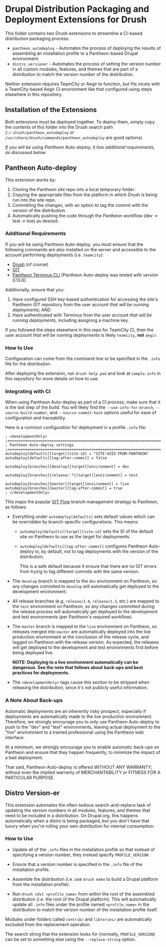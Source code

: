 # Drupal Distribution Packaging and Deployment Extensions for Drush
This folder contains two Drush extensions to streamline a CI-based distribution
packaging process:

- `pantheon_autodeploy` - Automates the process of deploying the results of
  assembling an installation profile to a Pantheon-based Drupal environment.
- `distro_versioner` - Automates the process of setting the version number in
  all custom modules, features, and themes that are part of a distribution to
  match the version number of the distribution.

Neither extension requires TeamCity or Aegir to function, but fits nicely with
a TeamCity-based Aegir CI environment like that configured using steps elsewhere
in this repository.

## Installation of the Extensions
Both extensions must be deployed together. To deploy them, simply copy the
contents of this folder into the Drush search path
(`~/.drush/pantheon_autodeploy` or
`/usr/share/drush/commands/pantheon_autodeploy` are good options).

_If you will be using Pantheon Auto-deploy, it has additional requirements, as
discussed below._

## Pantheon Auto-deploy
This extension works by:
1. Cloning the Pantheon site repo into a local temporary folder.
2. Copying the appropriate files from the platform in which Drush is being run
   into the site repo.
3. Committing the changes, with an option to tag the commit with the version of
   the distribution.
4. Automatically pushing the code through the Pantheon workflow
  (dev -> test -> live) as desired.

### Additional Requirements
If you will be using Pantheon Auto-deploy, you must ensure that the following
commands are also installed on the server and accessible to the account
performing deployments (i.e. `teamcity`):
- [Drush](http://www.drush.org/en/master/) (of course)
- [GIT](https://git-scm.com/)
- [Pantheon Terminus CLI](https://github.com/pantheon-systems/terminus)
   (Pantheon Auto-deploy was tested with version 0.13.6).

Additionally, ensure that you:
1. Have configured SSH key-based authentication for accessing the site's
   Pantheon GIT repository from the user account _that will be running
   deployments_; AND
2. Have authenticated with Terminus from the user account _that will be running
   deployments,_ including assigning a machine key.

If you followed the steps elsewhere in this repo for TeamCity CI, then
the user account _that will be running deployments_ is likely `teamcity`,
**not** `aegir`.

### How to Use
Configuration can come from the command-line or be specified in the `.info` file
for the distribution.

After deploying the extension, run `drush help pad` and look at `sample.info` in
this repository for more details on how to use.

### Integrating with CI
When using Pantheon Auto-deploy as part of a CI process, make sure that it is
the last step of the build. You will likely find the `--use-info-for-branch`,
`--source-build-number`, and `--source-commit-hash` options useful for ease
of configuration and traceability.

Here is a common configuration for deployment in a profile `.info` file:
```
; <developmentOnly>
;===============================================================================
; Pantheon Auto-deploy settings
;===============================================================================
autodeploy[defaults][target][site-id] = "SITE-UUID-FROM-PANTHEON"
autodeploy[defaults][tag-after-commit] = false

autodeploy[branches][develop][target][environment] = dev

autodeploy[branches][release/.*][target][environment] = test

autodeploy[branches][master][target][environment] = live
autodeploy[branches][master][tag-after-commit] = true
; </developmentOnly>
```

This maps the popular [GIT Flow](https://github.com/nvie/gitflow) branch
management strategy to Pantheon, as follows:
 - Everything under `autodeploy[defaults]` sets default values which can be
   overridden by branch-specific configurations. This means:
   - `autodeploy[defaults][target][site-id]` sets the ID of the default site
    on Pantheon to use as the target for deployments.

   - `autodeploy[defaults][tag-after-commit]` configures Pantheon Auto-deploy
     to, by default, not to tag deployments with the version of the
     distribution.

     This is a safe default because it ensure that there are no
     GIT errors from trying to tag different commits with the same version.

 - The `develop` branch is mapped to the `dev` environment on Pantheon, so
   any changes commited to `develop` will automatically get deployed to the
   development environment.

 - All release branches (e.g. `release/1.0`, `release/1.3`, etc.) are mapped
   to the `test` environment on Pantheon, so any changes committed during the
   release process will automatically get deployed to the development and test
   environments (per Pantheon's required workflow).

 - The `master` branch is mapped to the `live` environment on Pantheon, so
   releases merged into `master` are automatically deployed into the live
   production environment at the conclusion of the release cycle, and tagged
   on Pantheon with the release version. As expected, the releases will get
   deployed to the development and test environments first before being
   deployed live.

   **NOTE: Deploying to a live environment automatically can be dangerous.
   See the note that follows about back-ups and best practices for
   deployments.**

 - The `<developmentOnly>` tags cause this section to be stripped when
   releasing the distribution, since it's not publicly useful information.

### A Note About Back-ups
Automatic deployments are an inherently risky prospect, especially if
deployments are automatically made to the live production environment.
Therefore, we strongly encourage you to only use Pantheon Auto-deploy to push to
the "dev" and "test" environments, leaving actual deployment to the "live"
environment to a trained professional using the Pantheon web interface.

At a minimum, we strongly encourage you to enable automatic back-ups on
Pantheon and ensure that they happen frequently, to minimize the impact of a
bad deployment.

That said, Pantheon Auto-deploy is offered WITHOUT ANY WARRANTY; without even
the implied warranty of MERCHANTABILITY or FITNESS FOR A PARTICULAR PURPOSE.

## Distro Version-er
This extension automates the often-tedious search-and-replace task of updating
the version numbers in all modules, features, and themes that need to be
included in a distribution. On Drupal.org, this happens automatically when a
distro is being packaged, but you don't have that luxury when you're rolling
your own distribution for internal consumption.

### How to Use
- Update all of the `.info` files in the installation profile so that instead
  of specifying a version number, they instead specify `PROFILE_VERSION`.

- Ensure that a version number is specified in the `.info` file of the
  installation profile.

- Assemble the distribution (i.e. use `drush make` to build a Drupal platform
  from the installation profile).

- Run `drush vdst <profile_name>` from within the root of the assembled
  distribution (i.e. the root of the Drupal platform). This will automatically
  update all `.info` files under the profile named `<profile_name>` in the
  distribution to match the version number of the installation profile itself.

Modules under folders called `contrib/` and `libraries/` are automatically
excluded from the replacement operation.

The search string that the extension looks for (normally, `PROFILE_VERSION`) can
be set to something else using the `--replace-string` option.
